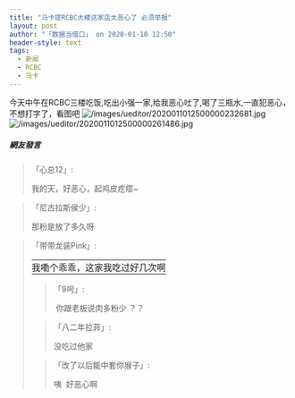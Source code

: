```yaml
---
title: "马卡提RCBC大楼这家店太恶心了 必须举报"
layout: post
author: "「数据当借口」 on 2020-01-10 12:50"
header-style: text
tags:
  - 新闻
  - RCBC
  - 马卡
---
```


今天中午在RCBC三楼吃饭,吃出小强一家,给我恶心吐了,喝了三瓶水,一直犯恶心，不想打字了，看图吧<input type="hidden" value="菲乐园提供">
<img src="http://images.feileyuan.com/images/ueditor/2020011012500000232681.jpg" title="/images/ueditor/2020011012500000232681.jpg" alt="/images/ueditor/2020011012500000232681.jpg"><img src="http://images.feileyuan.com/images/ueditor/2020011012500000261486.jpg" title="/images/ueditor/2020011012500000261486.jpg" alt="/images/ueditor/2020011012500000261486.jpg">

##### 網友發言 
> 「心总12」:
> <p>我的天，好恶心，起鸡皮疙瘩~</p>

> 「尼古拉斯侯少」:
> <p>那粉是放了多久呀</p>

> 「带带龙装Pink」:
> <table cellspacing="0" cellpadding="0" width="655">
 <tbody style="overflow-wrap: break-word;">
  <tr style="overflow-wrap: break-word;" class="firstRow">
   <td class="t_f" id="postmessage_11863856" style="overflow-wrap: break-word; margin: 0px; padding: 0px; border-width: 0px; border-style: initial; border-color: initial; font-size: 16px;">我嘞个乖乖，这家我吃过好几次啊</td>
  </tr>
 </tbody>
</table>


> 「9呺」:
> <p>&nbsp;你跟老板说肉多粉少 ？？</p>

> 「八二年拉菲」:
> <p>没吃过他家</p>

> 「改了以后能中套你猴子」:
> <p>咦&nbsp; 好恶心啊</p>


